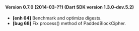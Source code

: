 #### Version 0.7.0 (2014-03-??) (Dart SDK version 1.3.0-dev.5.2)

* **[enh 64]** Benchmark and optimize digests.
* **[bug 68]** Fix process() method of PaddedBlockCipher.
